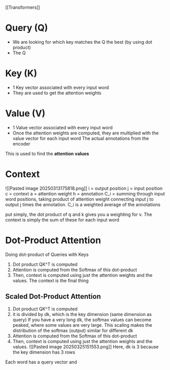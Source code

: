 [[Transformers]]
# Query (Q)

- We are looking for which key matches the Q the best (by using dot product)
- The Q 

# Key (K)
- 1 Key vector associated with every input word
- They are used to get the attention weights

# Value (V)
- 1 Value vector associated with every input word
- Once the attention weights are computed, they are multiplied with the value vector for each input word
The actual annotations from the encoder

This is used to find the **attention values**
# Context
![[Pasted image 20250313175818.png]]
i = output position
j = input position
c = context
a = attention weight
h = annotation
C_i = summing through input word positions, taking product of attention weight connecting input j to output j times the annotation.
C_i is a weighted average of the annotations

put simply, the dot product of q and k gives you a weighting for v. 
The context is simply the sum of these for each input word

# Dot-Product Attention
Doing dot-product of Queries with Keys

1. Dot product QK^T is computed
2. Attention is computed from the Softmax of this dot-product
3. Then, context is computed using just the attention weights and the values.
The context is the final thing

## Scaled Dot-Product Attention
1. Dot product QK^T is computed
2. it is divided by dk, which is the key dimension (same dimension as query)
	If you have a very long dk, the softmax values can become peaked, where some values are very large. This scaling makes the distribution of the softmax (output) similar for different dk
3. Attention is computed from the Softmax of this dot-product
4. Then, context is computed using just the attention weights and the values.
![[Pasted image 20250325151553.png]]
Here, dk is 3 because the key dimension has 3 rows

Each word has a query vector and 